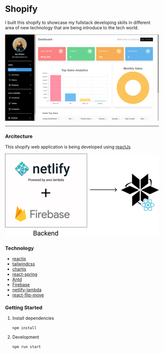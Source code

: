 # Shopify

I built this shopify to showcase my fullstack developing skills in different area of new technology that are
being introduce to the tech world.

![demo](https://github.com/zneret03/Shopify/blob/master/src/static/dashboard.png)

---

### Arcitecture

This shopify web application is being developed using [reactJs](https://reactjs.org/)

![demo](https://github.com/zneret03/Shopify/blob/master/src/static/architecture.svg)

### Technology

- [reactjs](https://reactjs.org/)
- [tailwindcss](https://tailwindcss.com/)
- [chartjs](https://www.chartjs.org/)
- [react-spring](https://www.react-spring.io/)
- [Antd](https://ant.design/)
- [Firebase](https://firebase.google.com/)
- [netlify-lambda](https://www.netlify.com/products/functions/)
- [react-flip-move](https://github.com/joshwcomeau/react-flip-move)

### Getting Started

1. Install dependencies

   `npm install`

2. Development

   `npm run start`
